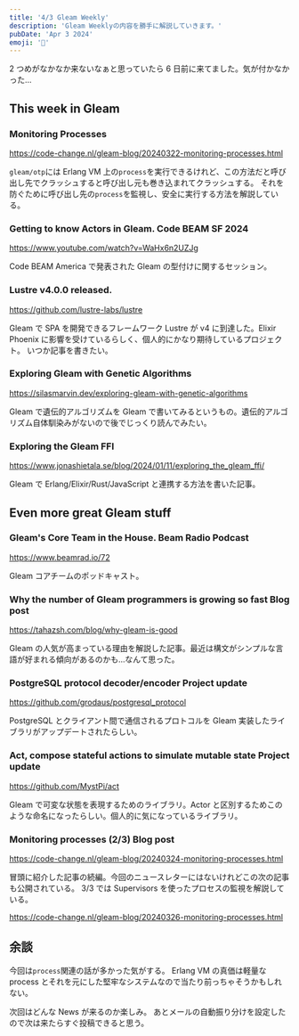 ```yaml
---
title: '4/3 Gleam Weekly'
description: 'Gleam Weeklyの内容を勝手に解説していきます。'
pubDate: 'Apr 3 2024'
emoji: '🦊'
---
```


2 つめがなかなか来ないなぁと思っていたら 6 日前に来てました。気が付かなかった...

## This week in Gleam

### Monitoring Processes

https://code-change.nl/gleam-blog/20240322-monitoring-processes.html

`gleam/otp`には Erlang VM 上の`process`を実行できるけれど、この方法だと呼び出し先でクラッシュすると呼び出し元も巻き込まれてクラッシュする。
それを防ぐために呼び出し先の`process`を監視し、安全に実行する方法を解説している。

### Getting to know Actors in Gleam. Code BEAM SF 2024

https://www.youtube.com/watch?v=WaHx6n2UZJg

Code BEAM America で発表された Gleam の型付けに関するセッション。

### Lustre v4.0.0 released.

https://github.com/lustre-labs/lustre

Gleam で SPA を開発できるフレームワーク Lustre が v4 に到達した。Elixir Phoenix に影響を受けているらしく、個人的にかなり期待しているプロジェクト。
いつか記事を書きたい。

### Exploring Gleam with Genetic Algorithms

https://silasmarvin.dev/exploring-gleam-with-genetic-algorithms

Gleam で遺伝的アルゴリズムを Gleam で書いてみるというもの。遺伝的アルゴリズム自体馴染みがないので後でじっくり読んでみたい。

### Exploring the Gleam FFI

https://www.jonashietala.se/blog/2024/01/11/exploring_the_gleam_ffi/

Gleam で Erlang/Elixir/Rust/JavaScript と連携する方法を書いた記事。

## Even more great Gleam stuff

### Gleam's Core Team in the House. Beam Radio Podcast

https://www.beamrad.io/72

Gleam コアチームのポッドキャスト。

### Why the number of Gleam programmers is growing so fast Blog post

https://tahazsh.com/blog/why-gleam-is-good

Gleam の人気が高まっている理由を解説した記事。最近は構文がシンプルな言語が好まれる傾向があるのかも...なんて思った。

### PostgreSQL protocol decoder/encoder Project update

https://github.com/grodaus/postgresql_protocol

PostgreSQL とクライアント間で通信されるプロトコルを Gleam 実装したライブラリがアップデートされたらしい。

### Act, compose stateful actions to simulate mutable state Project update

https://github.com/MystPi/act

Gleam で可変な状態を表現するためのライブラリ。Actor と区別するためこのような命名になったらしい。個人的に気になっているライブラリ。

### Monitoring processes (2/3) Blog post

https://code-change.nl/gleam-blog/20240324-monitoring-processes.html

冒頭に紹介した記事の続編。今回のニュースレターにはないけれどこの次の記事も公開されている。
3/3 では Supervisors を使ったプロセスの監視を解説している。

https://code-change.nl/gleam-blog/20240326-monitoring-processes.html

## 余談

今回は`process`関連の話が多かった気がする。
Erlang VM の真価は軽量な process とそれを元にした堅牢なシステムなので当たり前っちゃそうかもしれない。

次回はどんな News が来るのか楽しみ。
あとメールの自動振り分けを設定したので次は来たらすぐ投稿できると思う。
